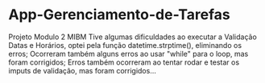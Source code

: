 # App-Gerenciamento-de-Tarefas
Projeto Modulo 2 MIBM
Tive algumas dificuldades ao executar a Validação Datas e Horários, optei pela função datetime.strptime(), eliminando os erros; Ocorreram também alguns erros ao usar "while" para o loop, mas foram corrigidos; Erros também ocorreram ao tentar rodar e testar os imputs de validação, mas foram corrigidos...
